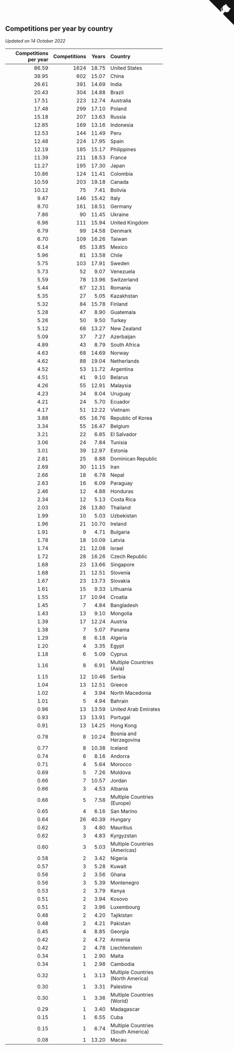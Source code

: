 ## Competitions per year by country

*Updated on 14 October 2022*

| Competitions per year | Competitions | Years | Country |
| ---: | ---: | ---: | :--- |
| 86.59 | 1624 | 18.75 | United States |
| 39.95 | 602 | 15.07 | China |
| 26.61 | 391 | 14.69 | India |
| 20.43 | 304 | 14.88 | Brazil |
| 17.51 | 223 | 12.74 | Australia |
| 17.48 | 299 | 17.10 | Poland |
| 15.18 | 207 | 13.63 | Russia |
| 12.85 | 169 | 13.16 | Indonesia |
| 12.53 | 144 | 11.49 | Peru |
| 12.48 | 224 | 17.95 | Spain |
| 12.19 | 185 | 15.17 | Philippines |
| 11.39 | 211 | 18.53 | France |
| 11.27 | 195 | 17.30 | Japan |
| 10.86 | 124 | 11.41 | Colombia |
| 10.59 | 203 | 19.18 | Canada |
| 10.12 | 75 | 7.41 | Bolivia |
| 9.47 | 146 | 15.42 | Italy |
| 8.70 | 161 | 18.51 | Germany |
| 7.86 | 90 | 11.45 | Ukraine |
| 6.96 | 111 | 15.94 | United Kingdom |
| 6.79 | 99 | 14.58 | Denmark |
| 6.70 | 109 | 16.26 | Taiwan |
| 6.14 | 85 | 13.85 | Mexico |
| 5.96 | 81 | 13.58 | Chile |
| 5.75 | 103 | 17.91 | Sweden |
| 5.73 | 52 | 9.07 | Venezuela |
| 5.59 | 78 | 13.96 | Switzerland |
| 5.44 | 67 | 12.31 | Romania |
| 5.35 | 27 | 5.05 | Kazakhstan |
| 5.32 | 84 | 15.78 | Finland |
| 5.28 | 47 | 8.90 | Guatemala |
| 5.26 | 50 | 9.50 | Turkey |
| 5.12 | 68 | 13.27 | New Zealand |
| 5.09 | 37 | 7.27 | Azerbaijan |
| 4.89 | 43 | 8.79 | South Africa |
| 4.63 | 68 | 14.69 | Norway |
| 4.62 | 88 | 19.04 | Netherlands |
| 4.52 | 53 | 11.72 | Argentina |
| 4.51 | 41 | 9.10 | Belarus |
| 4.26 | 55 | 12.91 | Malaysia |
| 4.23 | 34 | 8.04 | Uruguay |
| 4.21 | 24 | 5.70 | Ecuador |
| 4.17 | 51 | 12.22 | Vietnam |
| 3.88 | 65 | 16.76 | Republic of Korea |
| 3.34 | 55 | 16.47 | Belgium |
| 3.21 | 22 | 6.85 | El Salvador |
| 3.06 | 24 | 7.84 | Tunisia |
| 3.01 | 39 | 12.97 | Estonia |
| 2.81 | 25 | 8.88 | Dominican Republic |
| 2.69 | 30 | 11.15 | Iran |
| 2.66 | 18 | 6.78 | Nepal |
| 2.63 | 16 | 6.09 | Paraguay |
| 2.46 | 12 | 4.88 | Honduras |
| 2.34 | 12 | 5.13 | Costa Rica |
| 2.03 | 28 | 13.80 | Thailand |
| 1.99 | 10 | 5.03 | Uzbekistan |
| 1.96 | 21 | 10.70 | Ireland |
| 1.91 | 9 | 4.71 | Bulgaria |
| 1.78 | 18 | 10.09 | Latvia |
| 1.74 | 21 | 12.08 | Israel |
| 1.72 | 28 | 16.26 | Czech Republic |
| 1.68 | 23 | 13.66 | Singapore |
| 1.68 | 21 | 12.51 | Slovenia |
| 1.67 | 23 | 13.73 | Slovakia |
| 1.61 | 15 | 9.33 | Lithuania |
| 1.55 | 17 | 10.94 | Croatia |
| 1.45 | 7 | 4.84 | Bangladesh |
| 1.43 | 13 | 9.10 | Mongolia |
| 1.39 | 17 | 12.24 | Austria |
| 1.38 | 7 | 5.07 | Panama |
| 1.29 | 8 | 6.18 | Algeria |
| 1.20 | 4 | 3.35 | Egypt |
| 1.18 | 6 | 5.09 | Cyprus |
| 1.16 | 8 | 6.91 | Multiple Countries (Asia) |
| 1.15 | 12 | 10.46 | Serbia |
| 1.04 | 13 | 12.51 | Greece |
| 1.02 | 4 | 3.94 | North Macedonia |
| 1.01 | 5 | 4.94 | Bahrain |
| 0.96 | 13 | 13.59 | United Arab Emirates |
| 0.93 | 13 | 13.91 | Portugal |
| 0.91 | 13 | 14.25 | Hong Kong |
| 0.78 | 8 | 10.24 | Bosnia and Herzegovina |
| 0.77 | 8 | 10.38 | Iceland |
| 0.74 | 6 | 8.16 | Andorra |
| 0.71 | 4 | 5.64 | Morocco |
| 0.69 | 5 | 7.26 | Moldova |
| 0.66 | 7 | 10.57 | Jordan |
| 0.66 | 3 | 4.53 | Albania |
| 0.66 | 5 | 7.58 | Multiple Countries (Europe) |
| 0.65 | 4 | 6.16 | San Marino |
| 0.64 | 26 | 40.39 | Hungary |
| 0.62 | 3 | 4.80 | Mauritius |
| 0.62 | 3 | 4.83 | Kyrgyzstan |
| 0.60 | 3 | 5.03 | Multiple Countries (Americas) |
| 0.58 | 2 | 3.42 | Nigeria |
| 0.57 | 3 | 5.28 | Kuwait |
| 0.56 | 2 | 3.56 | Ghana |
| 0.56 | 3 | 5.39 | Montenegro |
| 0.53 | 2 | 3.79 | Kenya |
| 0.51 | 2 | 3.94 | Kosovo |
| 0.51 | 2 | 3.96 | Luxembourg |
| 0.48 | 2 | 4.20 | Tajikistan |
| 0.48 | 2 | 4.21 | Pakistan |
| 0.45 | 4 | 8.85 | Georgia |
| 0.42 | 2 | 4.72 | Armenia |
| 0.42 | 2 | 4.78 | Liechtenstein |
| 0.34 | 1 | 2.90 | Malta |
| 0.34 | 1 | 2.98 | Cambodia |
| 0.32 | 1 | 3.13 | Multiple Countries (North America) |
| 0.30 | 1 | 3.31 | Palestine |
| 0.30 | 1 | 3.36 | Multiple Countries (World) |
| 0.29 | 1 | 3.40 | Madagascar |
| 0.15 | 1 | 6.55 | Cuba |
| 0.15 | 1 | 6.74 | Multiple Countries (South America) |
| 0.08 | 1 | 13.20 | Macau |


<a href="https://github.com/JustinTimeCuber/wca_statistics" class="github-corner" aria-label="View source on Github"><svg width="80" height="80" viewBox="0 0 250 250" style="fill:#151513; color:#fff; position: absolute; top: 0; border: 0; right: 0;" aria-hidden="true"><path d="M0,0 L115,115 L130,115 L142,142 L250,250 L250,0 Z"></path><path d="M128.3,109.0 C113.8,99.7 119.0,89.6 119.0,89.6 C122.0,82.7 120.5,78.6 120.5,78.6 C119.2,72.0 123.4,76.3 123.4,76.3 C127.3,80.9 125.5,87.3 125.5,87.3 C122.9,97.6 130.6,101.9 134.4,103.2" fill="currentColor" style="transform-origin: 130px 106px;" class="octo-arm"></path><path d="M115.0,115.0 C114.9,115.1 118.7,116.5 119.8,115.4 L133.7,101.6 C136.9,99.2 139.9,98.4 142.2,98.6 C133.8,88.0 127.5,74.4 143.8,58.0 C148.5,53.4 154.0,51.2 159.7,51.0 C160.3,49.4 163.2,43.6 171.4,40.1 C171.4,40.1 176.1,42.5 178.8,56.2 C183.1,58.6 187.2,61.8 190.9,65.4 C194.5,69.0 197.7,73.2 200.1,77.6 C213.8,80.2 216.3,84.9 216.3,84.9 C212.7,93.1 206.9,96.0 205.4,96.6 C205.1,102.4 203.0,107.8 198.3,112.5 C181.9,128.9 168.3,122.5 157.7,114.1 C157.9,116.9 156.7,120.9 152.7,124.9 L141.0,136.5 C139.8,137.7 141.6,141.9 141.8,141.8 Z" fill="currentColor" class="octo-body"></path></svg></a><style>.github-corner:hover .octo-arm{animation:octocat-wave 560ms ease-in-out}@keyframes octocat-wave{0%,100%{transform:rotate(0)}20%,60%{transform:rotate(-25deg)}40%,80%{transform:rotate(10deg)}}@media (max-width:500px){.github-corner:hover .octo-arm{animation:none}.github-corner .octo-arm{animation:octocat-wave 560ms ease-in-out}}</style>
